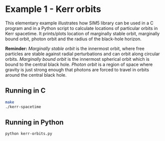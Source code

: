 # Example 1 - Kerr orbits

This elementary example illustrates how SIM5 library can be used in a C program and in a Python script to calculate locations of particular orbits in Kerr spacetime. It prints/plots location of marginally stable orbit, marginally bound orbit, photon orbit and the radius of the black-hole horizon.

**Reminder:** *Marginally stable orbit* is the innermost orbit, where free particles are stable against radial perturbations and can orbit along circular orbits. *Marginally bound orbit* is the innermost spherical orbit which is bound to the central black hole. *Photon orbit* is a region of space where gravity is just strong enough that photons are forced to travel in orbits around the central black hole.  

## Running in C
```bash
make
./kerr-spacetime
```

## Running in Python
```bash
python kerr-orbits.py
```

